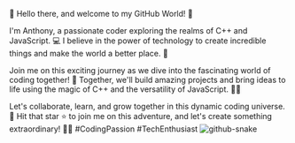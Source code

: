 👋 Hello there, and welcome to my GitHub World! 🌟

I'm Anthony, a passionate coder exploring the realms of C++ and JavaScript. 💻 I believe in the power of technology to create incredible things and make the world a better place. 🚀

Join me on this exciting journey as we dive into the fascinating world of coding together! 🚀 Together, we'll build amazing projects and bring ideas to life using the magic of C++ and the versatility of JavaScript. 🌠✨

Let's collaborate, learn, and grow together in this dynamic coding universe. 🌌 Hit that star ⭐️ to join me on this adventure, and let's create something extraordinary! 🌟🚀 #CodingPassion #TechEnthusiast
<picture>
  <source media="(prefers-color-scheme: dark)" srcset="github-snake-dark.svg" />
  <source media="(prefers-color-scheme: light)" srcset="github-snake.svg" />
  <img alt="github-snake" src="github-snake.svg" />
</picture>
<!---
Zeretsu/Zeretsu is a ✨ special ✨ repository because its `README.md` (this file) appears on your GitHub profile.
You can click the Preview link to take a look at your changes.
--->
